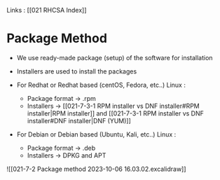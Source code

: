 Links : [[021 RHCSA Index]]

# Package Method

- We use ready-made package (setup) of the software for installation
- Installers are used to install the packages


- For Redhat or Redhat based (centOS, Fedora, etc..) Linux :
	- Package format &rarr; .rpm
	- Installers &rarr; [[021-7-3-1 RPM installer vs DNF installer#RPM installer|RPM installer]] and [[021-7-3-1 RPM installer vs DNF installer#DNF installer|DNF (YUM)]]
- For Debian or Debian based (Ubuntu, Kali, etc..) Linux :
	- Package format &rarr; .deb
	- Installers &rarr; DPKG and APT

![[021-7-2 Package method 2023-10-06 16.03.02.excalidraw]]